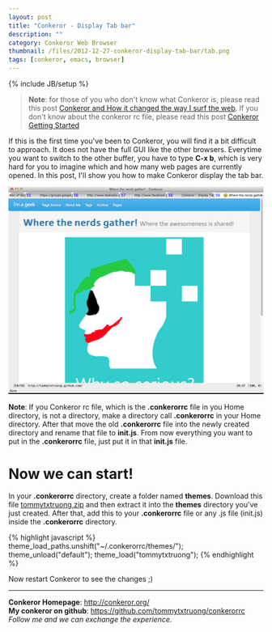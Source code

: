```yaml
---
layout: post
title: "Conkeror - Display Tab bar"
description: ""
category: Conkeror Web Browser
thumbnail: /files/2012-12-27-conkeror-display-tab-bar/tab.png
tags: [conkeror, emacs, browser]
---
```

{% include JB/setup %}

> **Note**: for those of you who don't know what Conkeror is, please read this
> post
> [Conkeror and How it changed the way I surf the web](/2012/12/24/conkeror-and-how-it-changed-the-way-i-surf-the-web/).
> If you don't know about the conkeror rc file, please read this post
> [Conkeror Getting Started](/2012/12/25/conkeror---getting-started---part-2/)

If this is the first time you've been to Conkeror, you will find it a bit
difficult to approach. It does not have the full GUI like the other browsers.
Everytime you want to switch to the other buffer, you have to type **C-x b**,
which is very hard for you to imagine which and how many web pages are currently
opened. In this post, I'll show you how to make Conkeror display the tab bar.

![Conkeror Tab bar](/files/2012-12-27-conkeror-display-tab-bar/tab.png)

**Note**: If you Conkeror rc file, which is the **.conkerorrc** file in you Home
directory, is not a directory, make a directory call **.conkerorrc** in your
Home directory. After that move the old **.conkerorrc** file into the newly
created directory and rename that file to **init.js**. From now everything you
want to put in the **.conkerorrc** file, just put it in that **init.js** file.

# Now we can start!

In your **.conkerorrc** directory, create a folder named **themes**. Download
this file
[tommytxtruong.zip](/files/2012-12-27-conkeror-display-tab-bar/tommytxtruong.zip)
and then extract it into the **themes** directory you've just created. After
that, add this to your **.conkerorrc** file or any .js file (init.js) inside the
**.conkerorrc** directory.

{% highlight javascript %}
theme_load_paths.unshift("~/.conkerorrc/themes/");
theme_unload("default");
theme_load("tommytxtruong");
{% endhighlight %}

Now restart Conkeror to see the changes ;)

-----

**Conkeror Homepage**: <http://conkeror.org/>  
**My conkeror on github**: <https://github.com/tommytxtruong/conkerorrc>  
*Follow me and we can exchange the experience.*  

